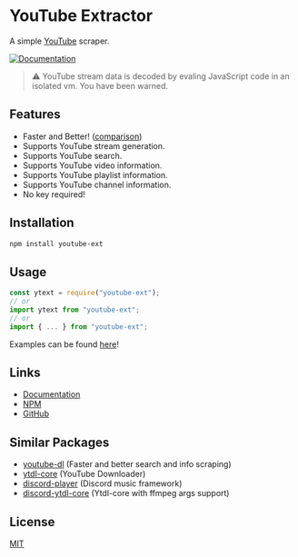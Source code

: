# YouTube Extractor

A simple [YouTube](https://youtube.com) scraper.

[![Documentation](https://github.com/zyrouge/node-youtube-ext/actions/workflows/docs.yml/badge.svg)](https://github.com/zyrouge/node-youtube-ext/actions/workflows/docs.yml)

> ⚠️ YouTube stream data is decoded by evaling JavaScript code in an isolated vm. You have been warned.

## Features

-   Faster and Better! ([comparison](https://runkit.com/zyrouge/606dd634af4a29001a4be694))
-   Supports YouTube stream generation.
-   Supports YouTube search.
-   Supports YouTube video information.
-   Supports YouTube playlist information.
-   Supports YouTube channel information.
-   No key required!

## Installation

```bash
npm install youtube-ext
```

## Usage

```ts
const ytext = require("youtube-ext");
// or
import ytext from "youtube-ext";
// or
import { ... } from "youtube-ext";
```

Examples can be found [here](./examples)!

## Links

-   [Documentation](https://youtube-ext.js.org)
-   [NPM](https://npmjs.com/package/youtube-ext)
-   [GitHub](https://github.com/zyrouge/node-youtube-ext)

## Similar Packages

-   [youtube-dl](https://www.npmjs.com/package/youtube-dl) (Faster and better search and info scraping)
-   [ytdl-core](https://www.npmjs.com/package/ytdl-core) (YouTube Downloader)
-   [discord-player](https://www.npmjs.com/package/discord-player) (Discord music framework)
-   [discord-ytdl-core](https://www.npmjs.com/package/discord-ytdl-core) (Ytdl-core with ffmpeg args support)

## License

[MIT](./LICENSE)
